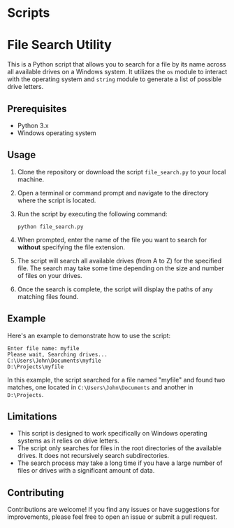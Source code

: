 # Scripts
# File Search Utility

This is a Python script that allows you to search for a file by its name across all available drives on a Windows system. It utilizes the `os` module to interact with the operating system and `string` module to generate a list of possible drive letters.

## Prerequisites

- Python 3.x
- Windows operating system

## Usage

1. Clone the repository or download the script `file_search.py` to your local machine.

2. Open a terminal or command prompt and navigate to the directory where the script is located.

3. Run the script by executing the following command:

   ```
   python file_search.py
   ```

4. When prompted, enter the name of the file you want to search for **without** specifying the file extension.

5. The script will search all available drives (from A to Z) for the specified file. The search may take some time depending on the size and number of files on your drives.

6. Once the search is complete, the script will display the paths of any matching files found.

## Example

Here's an example to demonstrate how to use the script:

```
Enter file name: myfile
Please wait, Searching drives...
C:\Users\John\Documents\myfile
D:\Projects\myfile
```

In this example, the script searched for a file named "myfile" and found two matches, one located in `C:\Users\John\Documents` and another in `D:\Projects`.

## Limitations

- This script is designed to work specifically on Windows operating systems as it relies on drive letters.
- The script only searches for files in the root directories of the available drives. It does not recursively search subdirectories.
- The search process may take a long time if you have a large number of files or drives with a significant amount of data.

## Contributing

Contributions are welcome! If you find any issues or have suggestions for improvements, please feel free to open an issue or submit a pull request.

